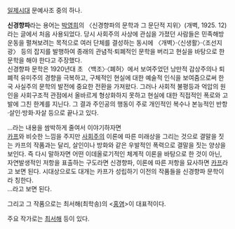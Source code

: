 [일제시대](%EC%9D%BC%EC%A0%9C%EA%B0%95%EC%A0%90%EA%B8%B0.md) 문예사조 중의 하나.

**신경향파**라는 용어는 [박영희](%EB%B0%95%EC%98%81%ED%9D%AC.md)의 〈신경향파의 문학과 그 문단적 지위〉(개벽, 1925. 12)라는 글에서 처음 사용되었다. 당시 사회주의 사상에 관심을 가졌던 사람들은 민족해방운동을 펼쳐보려는 목적으로 여러 단체를 결성하는 동시에 〈개벽〉·〈신생활〉·〈조선지광〉 등의 잡지를 발행하여 종래의 관념적·퇴폐적인 문학을 버리고 현실을 바탕으로 한 문학을 해야 한다고 주장했다.  
신경향파 문학은 1920년대 초 〈백조〉·〈폐허〉에서 보여주었던 낭만적 감상주의나 퇴폐적 유미주의 경향을 극복하고, 구체적인 현실에 대한
예술적 인식을 보여줌으로써 한국 사실주의 문학의 발전에 중요한 전환을 가져왔다. 그러나 사회적 불평등과 억압의 원인을 사회구조적 관점에서
올바르게 형상화하지 못하고 현실에 대한 직접적인 폭로와 고발에 그친 한계를 지닌다. 그 결과 주인공의 행동이 주로 개인적인 복수나 본능적인
반항·살인·방화·자살 등으로 끝나고 있다.

...라는 내용을 쌈박하게 줄여서 이야기하자면  
[카프](%EC%B9%B4%ED%94%84.md)와 비슷한 느낌을 주지만
[사회주의](%EC%82%AC%ED%9A%8C%EC%A3%BC%EC%9D%98.md) 이론에 따른 미래상을 그리는 것으로 결말을 짓는
카프의 작품과는 달리, 살인이나 방화와 같은 우발적인 폭력으로 결말을 짓는 양상을 보인다. 즉 다시 말하자면 어떤 이데올로기적인 체계적
이론을 바탕으로 한 것이 아닌, 자연발생적인 저항을 표출하는 구도라면 신경향파, 이론에 따른 저항을 묘사하면
[카프](%EC%B9%B4%ED%94%84.md)라고 보면 된다. 시대상으로도 대개는 카프가 성립하기 이전의 작품들을 신경향파 문학이라
칭한다.  
...라고 보면 된다.

그리고 그 작품으로는 최서해(최학송)의 <[홍염](%ED%99%8D%EC%97%BC.md)>이 대표적이다.

주요 작가로는 [최서해](%EC%B5%9C%EC%84%9C%ED%95%B4.md) 등이 있다.

  

